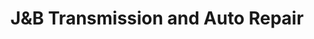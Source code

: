 ---
title: "J&B Transmission and Auto Repair"
url: /evanston/jandb-transmission-and-auto-repair/
shop: car repair
---